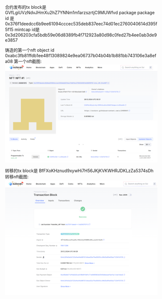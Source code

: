 合约发布的tx block是 GVfLgiUVzNdvJHmXu2hZ7YNNm1m1arzszrtjC9MUWfvd
package package id 是 0x376f1deedcc6b9ee61094cccec535deb837eec74d01ec2760040614d395f5f15
mintcap id是 0x3d206203cfa5bdb59e06d8389fb4f712923a80d98c0fed27b4ee0ab3de9e3857

铸造的第一个nft object id  0xabc3fb81ffdb1ee48f13089824e9ea06737b04b04b1b881bb743106e3a8efa08
第一个nft截图: ![第一个nft截图](./images/first_nft.png)

转移的tx block是 BfFXoKHznud9xywHi7H56JKjKVKWHRJDKLzZa5374sDh
转移nft截图: ![转移nft截图](./images/transfer_nft_result.png)